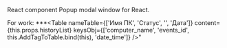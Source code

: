 React component Popup modal window for React.

For work:
***<Table 
	nameTable={['Имя ПК', 'Статус', '', 'Дата']}
	content={this.props.historyList}
	keysObj={['computer_name', 'events_id', this.AddTagToTable.bind(this), 'date_time']} />"